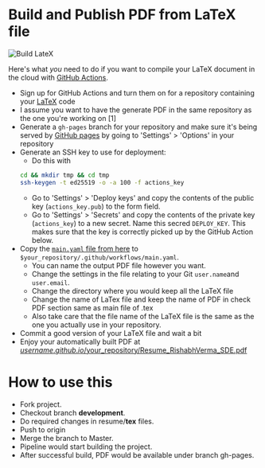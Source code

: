 # Build and Publish PDF from LaTeX file
![Build LateX](https://github.com/rishabhverma17/DevOpsing_Resume/workflows/Build%20LateX/badge.svg?branch=master)

Here's what *you* need to do if you want to compile your LaTeX document in the cloud with [GitHub Actions](https://github.com/actions/).

- Sign up for GitHub Actions and turn them on for a repository containing your [LaTeX](https://www.latex-project.org/) code
- I assume you want to have the generate PDF in the same repository as the one you're working on [1]
- Generate a `gh-pages` branch for your repository and make sure it's being served by [GitHub pages](https://pages.github.com/) by going to 'Settings' > 'Options' in your repository
- Generate an SSH key to use for deployment:
  - Do this with
  ```bash
  cd && mkdir tmp && cd tmp
  ssh-keygen -t ed25519 -o -a 100 -f actions_key
    ```
  - Go to 'Settings' > 'Deploy keys' and copy the contents of the public key (`actions_key.pub`) to the form field.
  - Go to 'Settings' > 'Secrets' and copy the contents of the private key (`actions_key`) to a new secret. Name this secred `DEPLOY_KEY`.
    This makes sure that the key is correctly picked up by the GitHub Action below.
- Copy the [`main.yaml` file from here](https://github.com/rishabhverma17/DevOpsing_Resume/blob/master/.github/workflows/main.yml) to `$your_repository/.github/workflows/main.yaml`.
   - You can name the output PDF file however you want.
   - Change the settings in the file relating to your Git `user.name`and `user.email`.
   - Change the directory where you would keep all the LaTeX file
   - Change the name of LaTex file and keep the name of PDF in check PDF section same as main file of .tex
   - Also take care that the file name of the LaTeX file is the same as the one you actually use in your repository.
- Commit a good version of your LaTeX file and wait a bit
- Enjoy your automatically built PDF at [$username.github.io/$your_repository/Resume_RishabhVerma_SDE.pdf ](https://rishabhverma17.github.io/DevOpsing_Resume/Resume_RishabhVerma_SDE.pdf)


# How to use this 

- Fork project.
- Checkout branch **development**.
- Do required changes in resume/**tex** files.
- Push to origin
- Merge the branch to Master.
- Pipeline would start building the project.
- After successful build, PDF would be available under branch gh-pages.
